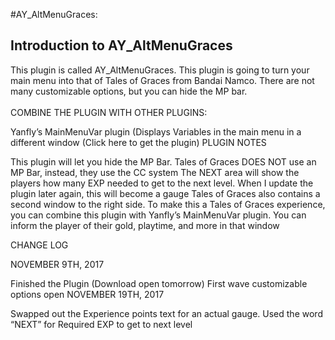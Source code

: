 #AY_AltMenuGraces: 

<h2> Introduction to AY_AltMenuGraces</h2>
This plugin is called AY_AltMenuGraces. This plugin is going to turn your main menu into that of Tales of Graces from Bandai Namco. There are not many customizable options, but you can hide the MP bar.
<br>
<br>
COMBINE THE PLUGIN WITH OTHER PLUGINS: 

Yanfly’s MainMenuVar plugin (Displays Variables in the main menu in a different window (Click here to get the plugin)
PLUGIN NOTES

This plugin will let you hide the MP Bar. Tales of Graces DOES NOT use an MP Bar, instead, they use the CC system
The NEXT area will show the players how many EXP needed to get to the next level. When I update the plugin later again, this will become a gauge
Tales of Graces also contains a second window to the right side. To make this a Tales of Graces experience, you can combine this plugin with Yanfly’s MainMenuVar plugin. You can inform the player of their gold, playtime, and more in that window
 

CHANGE LOG 

NOVEMBER 9TH, 2017

Finished the Plugin (Download open tomorrow)
First wave customizable options open
NOVEMBER 19TH, 2017

Swapped out the Experience points text for an actual gauge. 
Used the word “NEXT” for Required EXP to get to next level 


